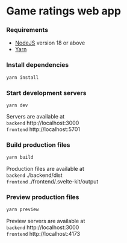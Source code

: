 # Game ratings web app

### Requirements

- [NodeJS](https://nodejs.org) version 18 or above
- [Yarn](https://yarnpkg.com)

### Install dependencies

```sh
yarn install
```

### Start development servers

```
yarn dev
```

Servers are available at  
`backend` http://localhost:3000  
`frontend` http://localhost:5701

### Build production files

```sh
yarn build
```

Production files are available at  
`backend` ./backend/dist  
`frontend` ./frontend/.svelte-kit/output

### Preview production files

```sh
yarn preview
```

Preview servers are available at  
`backend` http://localhost:3000  
`frontend` http://localhost:4173
````
